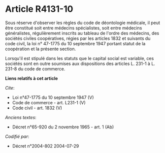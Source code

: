 # Article R4131-10

Sous réserve d'observer les règles du code de déontologie médicale, il peut être constitué soit entre médecins spécialistes,
soit entre médecins généralistes, régulièrement inscrits au tableau de l'ordre des médecins, des sociétés civiles
coopératives, régies par les articles 1832 et suivants du code civil, la loi n° 47-1775 du 10 septembre 1947 portant statut
de la coopération et la présente section. 

Lorsqu'il est stipulé dans les statuts que le capital social est variable, ces sociétés sont en outre soumises aux
dispositions des articles L. 231-1 à L. 231-8 du code de commerce.

**Liens relatifs à cet article**

_Cite_:

  - Loi n°47-1775 du 10 septembre 1947 (V)
  - Code de commerce - art. L231-1 (V)
  - Code civil - art. 1832 (V)

_Anciens textes_:

  - Décret n°65-920 du 2 novembre 1965 - art. 1 (Ab)

_Codifié par_:

  - Décret n°2004-802 2004-07-29
